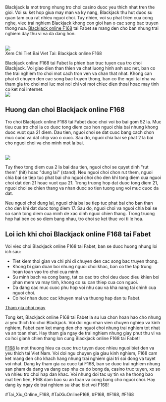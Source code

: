 <p>Blackjack la mot trong nhung tro choi casino duoc yeu thich nhat tren the gioi. Voi su ket hop giua may man va ky nang, Blackjack thu hut duoc su quan tam cua rat nhieu nguoi choi. Tuy nhien, voi su phat trien cua cong nghe, viec trai nghiem Blackjack khong con gioi han o cac song bac truyen thong nua. <a href="https://f168.onl/blackjack-online/">Blackjack online F168</a> tai Fabet se mang den cho ban nhung trai nghiem day thu vi va da dang hon.</p><br><img src="https://shopifydev.io/wp-content/uploads/2025/02/ban-ca.png"></br>
Xem Chi Tiet Bai Viet Tai: Blackjack online F168<p>Blackjack online F168 tai Fabet la phien ban truc tuyen cua tro choi Blackjack. Voi giao dien than thien va chat luong hinh anh sac net, ban co the trai nghiem tro choi mot cach tron ven va chan that nhat. Khong can phai di chuyen den cac song bac truyen thong, ban co the ngoi tai nha va tham gia tro choi moi luc moi noi chi voi mot chiec dien thoai hoac may tinh co ket noi internet.<br><img src="https://shopifydev.io/wp-content/uploads/2025/02/danh-gia-tu-nguoi-choi-f168.jpg"></br><h2>Huong dan choi Blackjack online F168</h2><p>Tro choi Blackjack online F168 tai Fabet duoc choi voi bo bai gom 52 la. Muc tieu cua tro choi la co duoc tong diem cao hon nguoi chia bai nhung khong duoc vuot qua 21 diem. Dau tien, nguoi choi se dat cuoc bang cach chon muc cuoc va dat chip vao o cuoc. Sau do, nguoi chia bai se phat 2 la bai cho nguoi choi va cho minh mot la bai.</p><br><img src="https://shopifydev.io/wp-content/uploads/2025/02/dich-vu-cham-soc-khach-hang-chuyen-nghiep.jpg"></br><p>Tuy theo tong diem cua 2 la bai dau tien, nguoi choi se quyet dinh "rut them" (hit) hoac "dung lai" (stand). Neu nguoi choi chon rut them, nguoi chia bai se tiep tuc phat bai cho nguoi choi cho den khi tong diem cua nguoi choi dat den 21 hoac vuot qua 21. Trong truong hop dat duoc tong diem 21, nguoi choi se chien thang va nhan duoc so tien tuong ung voi muc cuoc da dat.<p>Neu nguoi choi dung lai, nguoi chia bai se tiep tuc phat bai cho ban than cho den khi dat duoc tong diem 17. Sau do, nguoi choi va nguoi chia bai se so sanh tong diem cua minh de xac dinh nguoi chien thang. Trong truong hop hai ben co so diem bang nhau, tro choi se ket thuc voi ti le hoa.</p><h2>Loi ich khi choi Blackjack online F168 tai Fabet</h2><p>Voi viec choi Blackjack online F168 tai Fabet, ban se duoc huong nhung loi ich sau:<ul>
<li>Tiet kiem thoi gian va chi phi di chuyen den cac song bac truyen thong.</li>
<li>Khong bi gian doan boi nhung nguoi choi khac, ban co the tap trung hoan toan vao tro choi cua minh.</li>
<li>Su minh bach va cong bang, tat ca cac tro choi deu duoc dieu khien boi phan mem va may tinh, khong co su can thiep cua con nguoi.</li>
<li>Da dang cac muc cuoc phu hop voi nhu cau va kha nang tai chinh cua nguoi choi.</li>
<li>Co hoi nhan duoc cac khuyen mai va thuong hap dan tu Fabet.</li>
</ul><a class="btn" href="https://fabet.com/vn/casino/blackjack" target="_blank">Tham gia choi ngay</a><p>Tong ket, Blackjack online F168 tai Fabet la su lua chon hoan hao cho nhung ai yeu thich tro choi Blackjack. Voi doi ngu nhan vien chuyen nghiep va kinh nghiem, Fabet cam ket mang den cho nguoi choi nhung trai nghiem tot nhat va an toan nhat. Hay tham gia ngay de trai nghiem nhung giay phut thu vi va co hoi gianh chien thang lon cung Blackjack online F168 tai Fabet!</p><p><a href="https://f168.onl/">F168</a> la mot thuong hieu ca cuoc truc tuyen duoc nhieu nguoi biet den va yeu thich tai Viet Nam. Voi doi ngu chuyen gia giau kinh nghiem, F168 cam ket mang den cho khach hang nhung trai nghiem giai tri soi dong va tuyet voi nhat. Dang ky tham gia ca cuoc tai F168, ban se duoc trai nghiem nhung san pham da dang va dang cap nhu ca do bong da, casino truc tuyen, xo so va nhieu tro choi hap dan khac. Voi nhung doi tac uy tin va he thong bao mat tien tien, F168 dam bao su an toan va cong bang cho nguoi choi. Hay dang ky ngay de trai nghiem su khac biet voi F168!</p>
#Tai_Xiu_Online_F168, #TaiXiuOnlineF168, #F168, #F168, #F168
